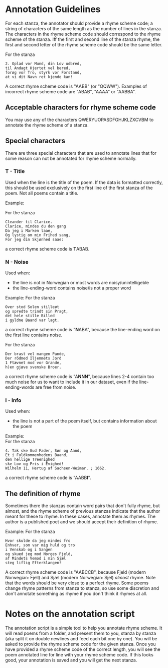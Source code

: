 # Annotation Guidelines

For each stanza, the annotator should provide a rhyme scheme code; a string of characters of the same length as the number of lines in the stanza.
The characters in the rhyme scheme code should correspond to the rhyme scheme of the stanza. 
Iff the first and second line of the stanza rhyme, the first and second letter of the rhyme scheme code should be the same letter.

For the stanza  
```
2. Oplad vor Mund, din Lov udbred,
til Andagt Hjertet vel bered,
forøg vor Tro, styrk vor Forstand,
at vi dit Navn ret kjende kan!
```
A correct rhyme scheme code is "AABB" (or "QQWW"). Examples of incorrect rhyme scheme code are "ABAB", "AAAA" or "AABBA". 

## Acceptable characters for rhyme scheme code
You may use any of the characters QWERYUOPASDFGHJKLZXCVBM to annotate the rhyme scheme of a stanza.  

## Special characters
There are three special characters that are used to annotate lines that for some reason can not be annotated for rhyme scheme normally.

### T - Title
Used when the line is the title of the poem. 
If the data is formatted correctly, this should be used exclusively on the first line of the first stanza of the poem. Not all poems contain a title.

Example:

For the stanza  
```
Cleander til Clarice.
Clarice, mindes du den gang
Da jeg i Marken laae,
Og lystig om min Frihed sang,
For jeg din Skjønhed saae:
```
a correct rhyme scheme code is **T**ABAB.


### N - Noise 
Used when:
* the line is not in Norwegian or most words are noisy/unintelligeble
* the line-ending-word contains noise/is not a proper word

Example: 
For the stanza 
```
Over stod Solen stilleøt
og spredte trindt sin Pragt,
det hele stille Billed
i gyldne Baand var lagt.
```
a correct rhyme scheme code is "**N**ABA", because the line-ending word on the first line contains noise.

For the stanza
```
Der brast vel mangen Pande,
Der rödmed Iljemmets Jord
1 Ftævnet mod vor Grande,
h)en gjæve svenske Broer.
```
a correct rhyme scheme code is "A**NNN**", because lines 2-4 contain too much noise for us to want to include it in our dataset, 
even if the line-ending-words are free from noise.

### I - Info
Used when:
* the line is not a part of the poem itself, but contains information about the poem

Example:  
For the stanza  
```
4. Tak ske Gud Fader, Søn og Aand,
Et i Fuldkommenhedens Baand,
den hellige Treenighed
ske Lov og Pris i Evighed!
Wilhelm 11, Hertug af Sachsen-Weimar, ; 1662.
```
a correct rhyme scheme code is "AABB**I**".

## The definition of rhyme
Sometimes there the stanzas contain word pairs that don't fully rhyme, but almost, and the rhyme scheme of previous stanzas indicate that the author meant for these to rhyme. In these cases, annotate them as rhymes. The author is a published poet and we should accept their definition of rhyme. 

Example:
For the stanza
```
Hvor skulde da jeg mindes fro
Enhver, som var mig huld og tro
i Venskab og i Sangen
og skued jeg mod Norges Fjeld,
af Mindets Vemod i min Sjæl
steg liflig Efterklangen!
```
A correct rhyme scheme code is "AABCCB", because Fjeld (modern Norwegian: Fjell) and Sjæl (modern Norwegian: Sjel) _almost_ rhyme. 
Note that the words should be very close to a perfect rhyme. Some poems change rhyme patterns from stanza to stanza, so use some discretion and don't annotate something as rhyme if you don't think it rhymes at all.

# Notes on the annotation script
The annotation script is a simple tool to help you annotate rhyme scheme. 
It will read poems from a folder, and present them to you, stanza by stanza (aka split it on double newlines and feed each bit one by one).
You will be asked to provide the rhyme scheme code for the given stanza.
Once you have provided a rhyme scheme code of the correct length, you will see the poem annotated line for line with your rhyme scheme code. 
If this looks good, your annotation is saved and you will get the next stanza.

